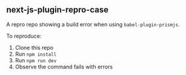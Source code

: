 ## next-js-plugin-repro-case

A repro repo showing a build error when using `babel-plugin-prismjs`.

To reproduce:
1. Clone this repo
1. Run `npm install`
1. Run `npm run dev`
1. Observe the command fails with errors
